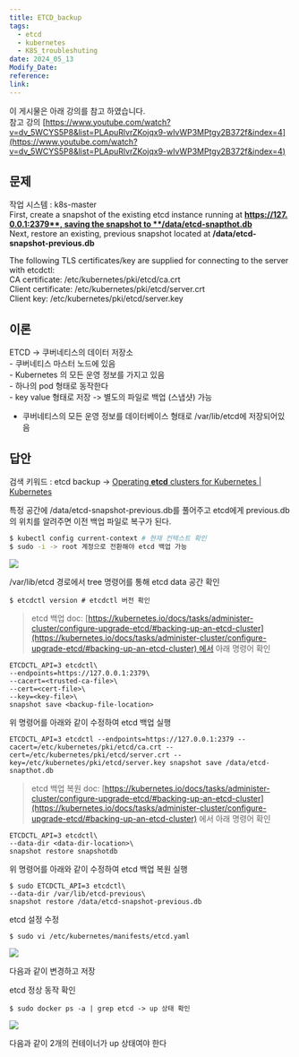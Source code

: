 ```yaml
---
title: ETCD_backup
tags:
  - etcd
  - kubernetes
  - K8S_troubleshuting
date: 2024_05_13
Modify_Date: 
reference: 
link:
---
```

이 게시물은 아래 강의를 참고 하였습니다.  
참고 강의 [https://www.youtube.com/watch?v=dv_5WCYS5P8&list=PLApuRlvrZKojqx9-wIvWP3MPtgy2B372f&index=4](https://www.youtube.com/watch?v=dv_5WCYS5P8&list=PLApuRlvrZKojqx9-wIvWP3MPtgy2B372f&index=4)

## 문제
작업 시스템 : k8s-master  
First, create a snapshot of the existing etcd instance running at **https://127.0.0.1:2379**, saving the snapshot to **/data/etcd-snapthot.db**  
Next, restore an existing, previous snapshot located at **/data/etcd-snapshot-previous.db**  
  
The following TLS certificates/key are supplied for connecting to the server with etcdctl:  
CA certificate: /etc/kubernetes/pki/etcd/ca.crt  
Client certificate: /etc/kubernetes/pki/etcd/server.crt  
Client key: /etc/kubernetes/pki/etcd/server.key

## 이론
ETCD -> 쿠버네티스의 데이터 저장소  
- 쿠버네티스 마스터 노드에 있음  
- Kubernetes 의 모든 운영 정보를 가지고 있음  
- 하나의 pod 형태로 동작한다  
- key value 형태로 저장 -> 별도의 파일로 백업 (스냅샷) 가능  
- 쿠버네티스의 모든 운영 정보를 데이터베이스 형태로 /var/lib/etcd에 저장되어있음

## 답안

검색 키워드 : etcd backup -> [Operating **etcd** clusters for Kubernetes | Kubernetes](https://kubernetes.io/docs/tasks/administer-cluster/configure-upgrade-etcd/)
  
특정 공간에 /data/etcd-snapshot-previous.db를 풀어주고 etcd에게 previous.db의 위치를 알려주면 이전 백업 파일로 복구가 된다.  
```bash
$ kubectl config current-context # 현재 컨텍스트 확인
$ sudo -i -> root 계정으로 전환해야 etcd 백업 가능
```
![](https://blog.kakaocdn.net/dn/RUFyj/btrCSZ5yHBr/EQ2coDb9HDNaNLOa0BwQmk/img.png)

/var/lib/etcd 경로에서 tree 명령어를 통해 etcd data 공간 확인
  
```
$ etcdctl version # etcdctl 버전 확인  
```  

> etcd 백업 doc: [https://kubernetes.io/docs/tasks/administer-cluster/configure-upgrade-etcd/#backing-up-an-etcd-cluster](https://kubernetes.io/docs/tasks/administer-cluster/configure-upgrade-etcd/#backing-up-an-etcd-cluster) 에서 아래 명령어 확인

```
ETCDCTL_API=3 etcdctl\
--endpoints=https://127.0.0.1:2379\
--cacert=<trusted-ca-file>\
--cert=<cert-file>\
--key=<key-file>\
snapshot save <backup-file-location>
```

위 명령어를 아래와 같이 수정하여 etcd 백업 실행

```
ETCDCTL_API=3 etcdctl --endpoints=https://127.0.0.1:2379 --cacert=/etc/kubernetes/pki/etcd/ca.crt --cert=/etc/kubernetes/pki/etcd/server.crt --key=/etc/kubernetes/pki/etcd/server.key snapshot save /data/etcd-snapthot.db
```

> etcd 백업 복원 doc: [https://kubernetes.io/docs/tasks/administer-cluster/configure-upgrade-etcd/#backing-up-an-etcd-cluster](https://kubernetes.io/docs/tasks/administer-cluster/configure-upgrade-etcd/#backing-up-an-etcd-cluster) 에서 아래 명령어 확인

```
ETCDCTL_API=3 etcdctl\
--data-dir <data-dir-location>\
snapshot restore snapshotdb
```

위 명령어를 아래와 같이 수정하여 etcd 백업 복원 실행

```
$ sudo ETCDCTL_API=3 etcdctl\
--data-dir /var/lib/etcd-previous\
snapshot restore /data/etcd-snapshot-previous.db
```

etcd 설정 수정

```
$ sudo vi /etc/kubernetes/manifests/etcd.yaml
```

![](https://blog.kakaocdn.net/dn/mETY7/btrCW2thFWT/CT6AmeH7muruCDC5A0GChk/img.png)

다음과 같이 변경하고 저장

etcd 정상 동작 확인

```
$ sudo docker ps -a | grep etcd -> up 상태 확인
```

![](https://blog.kakaocdn.net/dn/EKZYw/btrCWNC7fZ7/FbPWB6tBWR6Mrl6zp9ZFX0/img.png)

다음과 같이 2개의 컨테이너가 up 상태여야 한다